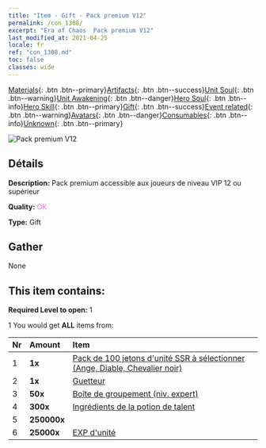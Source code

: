 ```yaml
---
title: "Item - Gift - Pack premium V12"
permalink: /con_1308/
excerpt: "Era of Chaos  Pack premium V12"
last_modified_at: 2021-04-25
locale: fr
ref: "con_1308.md"
toc: false
classes: wide
---
```

 [Materials](/ItemsFR/){: .btn .btn--primary}[Artifacts](/ItemsFR/Artifacts/){: .btn .btn--success}[Unit Soul](/ItemsFR/UnitSoul/){: .btn .btn--warning}[Unit Awakening](/ItemsFR/UnitAwakening/){: .btn .btn--danger}[Hero Soul](/ItemsFR/HeroSoul/){: .btn .btn--info}[Hero Skill](/ItemsFR/HeroSkill/){: .btn .btn--primary}[Gift](/ItemsFR/Gift/){: .btn .btn--success}[Event related](/ItemsFR/Events/){: .btn .btn--warning}[Avatars](/ItemsFR/Avatars/){: .btn .btn--danger}[Consumables](/ItemsFR/Consumables/){: .btn .btn--info}[Unknown](/ItemsFR/Unknown/){: .btn .btn--primary}

 ![Pack premium V12](/images/t/i_905012.png)

## Détails
 **Description:** Pack premium accessible aux joueurs de niveau VIP 12 ou supérieur

 **Quality:** <span style="color: #DA70D6">OK</span>

 **Type:** Gift

## Gather

  None

## This item contains:

 **Required Level to open:** 1

 1 You would get **ALL** items  from:

  | Nr | Amount |     Item    |
  |:---|:-------|:------------|
  | 1 |  **1x** | [Pack de 100 jetons d'unité SSR à sélectionner (Ange, Diable, Chevalier noir)](/ItemsFR/con_1321/) |  | 
  | 2 |  **1x** | [Guetteur](/ItemsFR/art_133/) |  | 
  | 3 |  **50x** | [Boîte de groupement (niv. expert)](/ItemsFR/con_776/) |  | 
  | 4 |  **300x** | [Ingrédients de la potion de talent](/ItemsFR/con_1120/) |  | 
  | 5 |  **250000x** | <i class="fas fa-coins"/> |  | 
  | 6 |  **25000x** | [EXP d'unité](/ItemsFR/con_902/) |  | 
